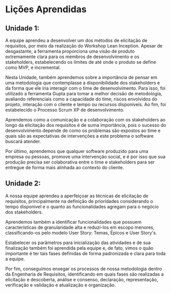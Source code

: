 # Lições Aprendidas

## Unidade 1:
A equipe aprendeu a desenvolver um dos métodos de elicitação de requisitos, por meio da realização do Workshop Lean Inception. Apesar de desgastante, a ferramenta proporciona uma visão de produto extremamente clara para os membros de desenvolvimento e os stakeholders, estabelecendo os limites de até onde o produto se define como MVP, e incremental.

Nesta Unidade, também aprendemos sobre a importância de pensar em uma metodologia que contemplasse a disponibilidade dos stakeholders e da forma que ele iria interagir com o time de desenvolvimento. Para isso, foi utilizado a ferramenta Gupta para tomar a melhor decisão de metodologia, avaliando referenciais como a capacidade do time, riscos envolvidos do projeto, interação com o cliente e tempo ou recursos disponíveis. Ao fim, foi estabelecido o Processo Scrum XP de desenvolvimento.

Aprendemos como a comunicação e a colaboração com os stakeholders ao longo da elicitação dos requisitos é de suma importância, pois o sucesso do desenvolvimento depende de como os problemas são expostos ao time e quais são as expectativas de intervenções a este problema o software buscará atender.

Por último, aprendemos que qualquer software produzido para uma empresa ou pessoas, promove uma intervenção social, e é por isso que sua produção precisa ser colaborativa entre o time e stakeholders para ser entregue de forma mais alinhada ao contexto do cliente.

## Unidade 2:

A nossa equipe aprendeu a aperfeiçoar as técnicas de elicitação de requisitos, principalmente na definição de prioridades considerando o tempo disponível e o quanto as funcionalidades agregam para o negócio dos stakeholders.

Aprendemos também a identificar funcionalidades que possuem características de granularidade alta e reduzí-los em escopo menores, classificando-os pelo modelo User Story: Temas, Épicos e User Story's.

Estabelecer os parâmetros para inicialização das atividades e de sua finalização também foi aprendida pela equipe e, de fato, vimos o quão importante é ter tais fases definidas de forma padronizada e clara para toda a equipe.

Por fim, conseguimos enxegar os processos de nossa metodologia dentro da Engenharia de Requisitos, identificando em quais fases são realizadas a elicitação e descoberta, análise e consenso, declaração, representação, verificação e validação e atualização e organização.